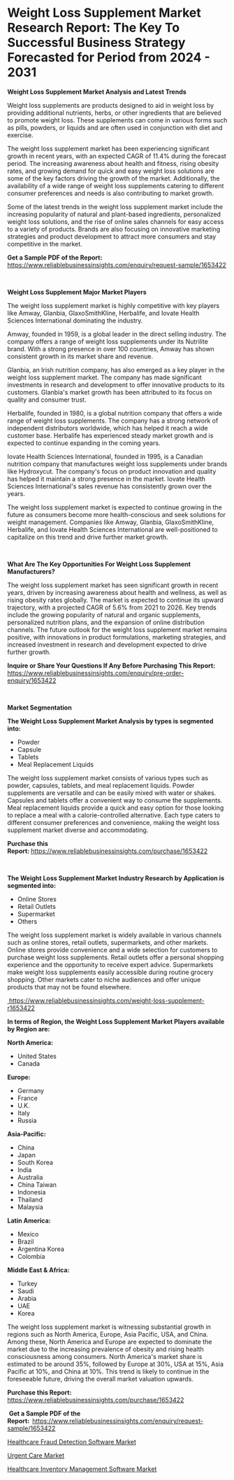 <p><h1>Weight Loss Supplement Market Research Report: The Key To Successful Business Strategy Forecasted for Period from 2024 - 2031</h1></p><p><strong>Weight Loss Supplement Market Analysis and Latest Trends</strong></p>
<p><p>Weight loss supplements are products designed to aid in weight loss by providing additional nutrients, herbs, or other ingredients that are believed to promote weight loss. These supplements can come in various forms such as pills, powders, or liquids and are often used in conjunction with diet and exercise.</p><p>The weight loss supplement market has been experiencing significant growth in recent years, with an expected CAGR of 11.4% during the forecast period. The increasing awareness about health and fitness, rising obesity rates, and growing demand for quick and easy weight loss solutions are some of the key factors driving the growth of the market. Additionally, the availability of a wide range of weight loss supplements catering to different consumer preferences and needs is also contributing to market growth.</p><p>Some of the latest trends in the weight loss supplement market include the increasing popularity of natural and plant-based ingredients, personalized weight loss solutions, and the rise of online sales channels for easy access to a variety of products. Brands are also focusing on innovative marketing strategies and product development to attract more consumers and stay competitive in the market.</p></p>
<p><strong>Get a Sample PDF of the Report:&nbsp;</strong> <a href="https://www.reliablebusinessinsights.com/enquiry/request-sample/1653422">https://www.reliablebusinessinsights.com/enquiry/request-sample/1653422</a></p>
<p>&nbsp;</p>
<p><strong>Weight Loss Supplement Major Market Players</strong></p>
<p><p>The weight loss supplement market is highly competitive with key players like Amway, Glanbia, GlaxoSmithKline, Herbalife, and Iovate Health Sciences International dominating the industry. </p><p>Amway, founded in 1959, is a global leader in the direct selling industry. The company offers a range of weight loss supplements under its Nutrilite brand. With a strong presence in over 100 countries, Amway has shown consistent growth in its market share and revenue. </p><p>Glanbia, an Irish nutrition company, has also emerged as a key player in the weight loss supplement market. The company has made significant investments in research and development to offer innovative products to its customers. Glanbia's market growth has been attributed to its focus on quality and consumer trust.</p><p>Herbalife, founded in 1980, is a global nutrition company that offers a wide range of weight loss supplements. The company has a strong network of independent distributors worldwide, which has helped it reach a wide customer base. Herbalife has experienced steady market growth and is expected to continue expanding in the coming years.</p><p>Iovate Health Sciences International, founded in 1995, is a Canadian nutrition company that manufactures weight loss supplements under brands like Hydroxycut. The company's focus on product innovation and quality has helped it maintain a strong presence in the market. Iovate Health Sciences International's sales revenue has consistently grown over the years.</p><p>The weight loss supplement market is expected to continue growing in the future as consumers become more health-conscious and seek solutions for weight management. Companies like Amway, Glanbia, GlaxoSmithKline, Herbalife, and Iovate Health Sciences International are well-positioned to capitalize on this trend and drive further market growth.</p></p>
<p>&nbsp;</p>
<p><strong>What Are The Key Opportunities For Weight Loss Supplement Manufacturers?</strong></p>
<p><p>The weight loss supplement market has seen significant growth in recent years, driven by increasing awareness about health and wellness, as well as rising obesity rates globally. The market is expected to continue its upward trajectory, with a projected CAGR of 5.6% from 2021 to 2026. Key trends include the growing popularity of natural and organic supplements, personalized nutrition plans, and the expansion of online distribution channels. The future outlook for the weight loss supplement market remains positive, with innovations in product formulations, marketing strategies, and increased investment in research and development expected to drive further growth.</p></p>
<p><strong>Inquire or Share Your Questions If Any Before Purchasing This Report:</strong> <a href="https://www.reliablebusinessinsights.com/enquiry/pre-order-enquiry/1653422">https://www.reliablebusinessinsights.com/enquiry/pre-order-enquiry/1653422</a></p>
<p>&nbsp;</p>
<p><strong>Market Segmentation</strong></p>
<p><strong>The Weight Loss Supplement Market Analysis by types is segmented into:</strong></p>
<p><ul><li>Powder</li><li>Capsule</li><li>Tablets</li><li>Meal Replacement Liquids</li></ul></p>
<p><p>The weight loss supplement market consists of various types such as powder, capsules, tablets, and meal replacement liquids. Powder supplements are versatile and can be easily mixed with water or shakes. Capsules and tablets offer a convenient way to consume the supplements. Meal replacement liquids provide a quick and easy option for those looking to replace a meal with a calorie-controlled alternative. Each type caters to different consumer preferences and convenience, making the weight loss supplement market diverse and accommodating.</p></p>
<p><strong>Purchase this Report:&nbsp;</strong><a href="https://www.reliablebusinessinsights.com/purchase/1653422">https://www.reliablebusinessinsights.com/purchase/1653422</a></p>
<p>&nbsp;</p>
<p><strong>The Weight Loss Supplement Market Industry Research by Application is segmented into:</strong></p>
<p><ul><li>Online Stores</li><li>Retail Outlets</li><li>Supermarket</li><li>Others</li></ul></p>
<p><p>The weight loss supplement market is widely available in various channels such as online stores, retail outlets, supermarkets, and other markets. Online stores provide convenience and a wide selection for customers to purchase weight loss supplements. Retail outlets offer a personal shopping experience and the opportunity to receive expert advice. Supermarkets make weight loss supplements easily accessible during routine grocery shopping. Other markets cater to niche audiences and offer unique products that may not be found elsewhere.</p></p>
<p><a href="https://www.reliablebusinessinsights.com/weight-loss-supplement-r1653422">&nbsp;https://www.reliablebusinessinsights.com/weight-loss-supplement-r1653422</a></p>
<p><strong>In terms of Region, the Weight Loss Supplement Market Players available by Region are:</strong></p>
<p>
    <p> <strong> North America: </strong>
        <ul>
            <li>United States</li>
            <li>Canada</li>
        </ul>
        </p> 
    <p> <strong> Europe: </strong>
        <ul>
            <li>Germany</li>
            <li>France</li>
            <li>U.K.</li>
            <li>Italy</li>
            <li>Russia</li>
        </ul>
        </p> 
    <p> <strong> Asia-Pacific: </strong>
        <ul>
            <li>China</li>
            <li>Japan</li>
            <li>South Korea</li>
            <li>India</li>
            <li>Australia</li>
            <li>China Taiwan</li>
            <li>Indonesia</li>
            <li>Thailand</li>
            <li>Malaysia</li>
        </ul>
        </p> 
    <p> <strong> Latin America: </strong>
        <ul>
            <li>Mexico</li>
            <li>Brazil</li>
            <li>Argentina Korea</li>
            <li>Colombia</li>
        </ul>
        </p> 
    <p> <strong> Middle East & Africa: </strong>
        <ul>
            <li>Turkey</li>
            <li>Saudi</li>
            <li>Arabia</li>
            <li>UAE</li>
            <li>Korea</li>
        </ul>
    </p>
    </p>
<p><p>The weight loss supplement market is witnessing substantial growth in regions such as North America, Europe, Asia Pacific, USA, and China. Among these, North America and Europe are expected to dominate the market due to the increasing prevalence of obesity and rising health consciousness among consumers. North America's market share is estimated to be around 35%, followed by Europe at 30%, USA at 15%, Asia Pacific at 10%, and China at 10%. This trend is likely to continue in the foreseeable future, driving the overall market valuation upwards.</p></p>
<p><strong>Purchase this Report: </strong><a href="https://www.reliablebusinessinsights.com/purchase/1653422">https://www.reliablebusinessinsights.com/purchase/1653422</a></p>
<p>&nbsp;<strong>Get a Sample PDF of the Report:&nbsp;&nbsp;</strong><a href="https://www.reliablebusinessinsights.com/enquiry/request-sample/1653422">https://www.reliablebusinessinsights.com/enquiry/request-sample/1653422</a></p>
<p><strong></strong></p>
<p><p><a href="https://github.com/rakibtthstu9900/Market-Research-Report-List-1/blob/main/healthcare-fraud-detection-software-market.md">Healthcare Fraud Detection Software Market</a></p><p><a href="https://github.com/sajonf007/Market-Research-Report-List-1/blob/main/urgent-care-market.md">Urgent Care Market</a></p><p><a href="https://github.com/ernidarwin455/Market-Research-Report-List-1/blob/main/healthcare-inventory-management-software-market.md">Healthcare Inventory Management Software Market</a></p></p>